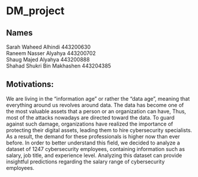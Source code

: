 # DM_project  

## Names  
Sarah Waheed Alhindi 443200630  
Raneem Nasser Alyahya 443200702  
Shaug Majed Alyahya 443200888  
Shahad Shukri Bin Makhashen  443204385  

## Motivations: 
We are living in the “information age” or rather the “data age”, meaning that everything around us revolves around data. The data has become one of the most valuable assets that a person or an organization can have, Thus, most of the attacks nowadays are directed toward the data. To guard against such damage, organizations have realized the importance of protecting their digital assets, leading them to hire cybersecurity specialists. As a result, the demand for these professionals is higher now than ever before. In order to better understand this field, we decided to analyze a dataset of 1247 cybersecurity employees, containing information such as salary, job title, and experience level. Analyzing this dataset can provide insightful predictions regarding the salary range of cybersecurity employees.

